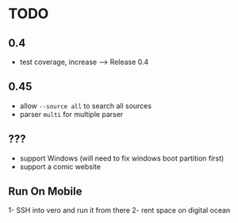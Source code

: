 # TODO

## 0.4

- test coverage, increase --> Release 0.4

## 0.45

- allow `--source all` to search all sources
- parser `multi` for multiple parser

## ???

- support Windows (will need to fix windows boot partition first)
- support a comic website

## Run On Mobile

1- SSH into vero and run it from there
2- rent space on digital ocean
